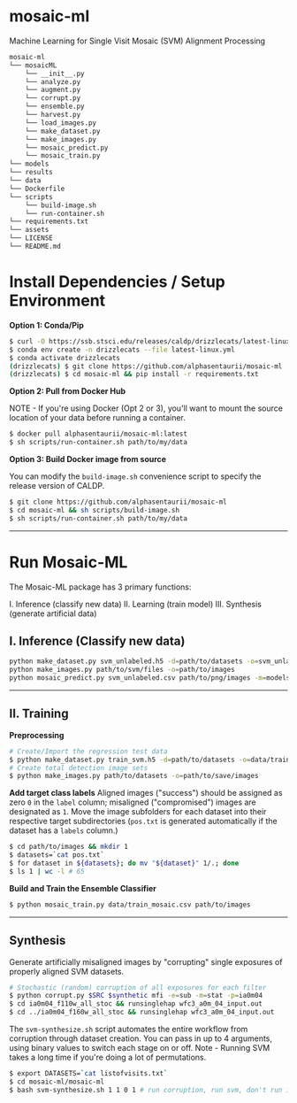 # mosaic-ml
Machine Learning for Single Visit Mosaic (SVM) Alignment Processing

```bash
mosaic-ml
└── mosaicML
    └── __init__.py
    └── analyze.py
    └── augment.py
    └── corrupt.py
    └── ensemble.py
    └── harvest.py
    └── load_images.py
    └── make_dataset.py
    └── make_images.py
    └── mosaic_predict.py
    └── mosaic_train.py
└── models
└── results
└── data
└── Dockerfile
└── scripts
    └── build-image.sh
    └── run-container.sh
└── requirements.txt
└── assets
└── LICENSE
└── README.md
```

# Install Dependencies / Setup Environment

**Option 1: Conda/Pip**

```bash
$ curl -O https://ssb.stsci.edu/releases/caldp/drizzlecats/latest-linux.yml
$ conda env create -n drizzlecats --file latest-linux.yml
$ conda activate drizzlecats
(drizzlecats) $ git clone https://github.com/alphasentaurii/mosaic-ml
(drizzlecats) $ cd mosaic-ml && pip install -r requirements.txt
```

**Option 2: Pull from Docker Hub**

NOTE - If you're using Docker (Opt 2 or 3), you'll want to mount the source location of your data before running a container.

```bash
$ docker pull alphasentaurii/mosaic-ml:latest
$ sh scripts/run-container.sh path/to/my/data
```

**Option 3: Build Docker image from source**

You can modify the `build-image.sh` convenience script to specify the release version of CALDP.

```bash
$ git clone https://github.com/alphasentaurii/mosaic-ml
$ cd mosaic-ml && sh scripts/build-image.sh
$ sh scripts/run-container.sh path/to/my/data
```

----

# Run Mosaic-ML

The Mosaic-ML package has 3 primary functions:

I. Inference (classify new data)
II. Learning (train model)
III. Synthesis (generate artificial data)


## I. Inference (Classify new data)

```bash
python make_dataset.py svm_unlabeled.h5 -d=path/to/datasets -o=svm_unlabeled.csv
python make_images.py path/to/svm/files -o=path/to/images
python mosaic_predict.py svm_unlabeled.csv path/to/png/images -m=models/ensemble4d -o=predictions.csv
```

----

## II. Training

**Preprocessing**

```bash
# Create/Import the regression test data
$ python make_dataset.py train_svm.h5 -d=path/to/datasets -o=data/train_mosaic.csv
# Create total detection image sets
$ python make_images.py path/to/datasets -o=path/to/save/images
```

**Add target class labels**
Aligned images ("success") should be assigned as zero `0` in the `label` column; misaligned ("compromised") images are designated as `1`. Move the image subfolders for each dataset into their respective target subdirectories (`pos.txt` is generated automatically if the dataset has a `labels` column.)

```bash
$ cd path/to/images && mkdir 1
$ datasets=`cat pos.txt`
$ for dataset in ${datasets}; do mv "${dataset}" 1/.; done
$ ls 1 | wc -l # 65
```

**Build and Train the Ensemble Classifier**
```bash
$ python mosaic_train.py data/train_mosaic.csv path/to/images
```

----

## Synthesis
Generate artificially misaligned images by "corrupting" single exposures of properly aligned SVM datasets.

```bash
# Stochastic (random) corruption of all exposures for each filter
$ python corrupt.py $SRC $synthetic mfi -e=sub -m=stat -p=ia0m04
$ cd ia0m04_f110w_all_stoc && runsinglehap wfc3_a0m_04_input.out
$ cd ../ia0m04_f160w_all_stoc && runsinglehap wfc3_a0m_04_input.out 
```

The `svm-synthesize.sh` script automates the entire workflow from corruption through dataset creation. You can pass in up to 4 arguments, using binary values to switch each stage on or off. Note - Running SVM takes a long time if you're doing a lot of permutations. 

```bash
$ export DATASETS=`cat listofvisits.txt`
$ cd mosaic-ml/mosaic-ml
$ bash svm-synthesize.sh 1 1 0 1 # run corruption, run svm, don't run image gen, make dataset (csv file) 
```




